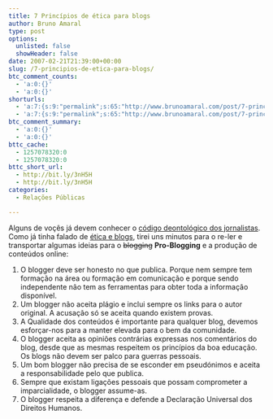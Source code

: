 ```yaml
---
title: 7 Princípios de ética para blogs
author: Bruno Amaral
type: post
options:
  unlisted: false
  showHeader: false
date: 2007-02-21T21:39:00+00:00
slug: /7-principios-de-etica-para-blogs/
btc_comment_counts:
  - 'a:0:{}'
  - 'a:0:{}'
shorturls:
  - 'a:7:{s:9:"permalink";s:65:"http://www.brunoamaral.com/post/7-principios-de-etica-para-blogs/";s:7:"tinyurl";s:25:"http://tinyurl.com/clkoju";s:4:"isgd";s:17:"http://is.gd/pEfv";s:5:"bitly";s:20:"http://bit.ly/19ztva";s:5:"snipr";s:22:"http://snipr.com/eutj4";s:5:"snurl";s:22:"http://snurl.com/eutj4";s:7:"snipurl";s:24:"http://snipurl.com/eutj4";}'
  - 'a:7:{s:9:"permalink";s:65:"http://www.brunoamaral.com/post/7-principios-de-etica-para-blogs/";s:7:"tinyurl";s:25:"http://tinyurl.com/clkoju";s:4:"isgd";s:17:"http://is.gd/pEfv";s:5:"bitly";s:20:"http://bit.ly/19ztva";s:5:"snipr";s:22:"http://snipr.com/eutj4";s:5:"snurl";s:22:"http://snurl.com/eutj4";s:7:"snipurl";s:24:"http://snipurl.com/eutj4";}'
btc_comment_summary:
  - 'a:0:{}'
  - 'a:0:{}'
bttc_cache:
  - 1257078320:0
  - 1257078320:0
bttc_short_url:
  - http://bit.ly/3nH5H
  - http://bit.ly/3nH5H
categories:
  - Relações Públicas

---
```

Alguns de voçês já devem conhecer o [código deontológico dos jornalistas][1]. Como já tinha falado de [ética e blogs][2], tirei uns minutos para o re-ler e transportar algumas ideias para o <strike>blogging</strike> **Pro-Blogging** e a produção de conteúdos online:

  1. O blogger deve ser honesto no que publica. Porque nem sempre tem formação na área ou formação em comunicação e porque sendo independente não tem as ferramentas para obter toda a informação disponível.
  2. Um blogger não aceita plágio e inclui sempre os links para o autor original. A acusação só se aceita quando existem provas.
  3. A Qualidade dos conteúdos é importante para qualquer blog, devemos esforçar-nos para a manter elevada para o bem da comunidade.
  4. O blogger aceita as opiniões contrárias expressas nos comentários do blog, desde que as mesmas respeitem os princípios da boa educação. Os blogs não devem ser palco para guerras pessoais.
  5. Um bom blogger não precisa de se esconder em pseudónimos e aceita a responsabilidade pelo que publica.
  6. Sempre que existam ligações pessoais que possam comprometer a imparcialidade, o blogger assume-as.
  7. O blogger respeita a diferença e defende a Declaração Universal dos Direitos Humanos.

 [1]: http://jornalistas.online.pt/noticia.asp?id=24&idselect=369&idCanal=369&p=368
 [2]: http://www.brunoamaral.com/post/os-bloggers-precisam-de-codigos-de-etica/